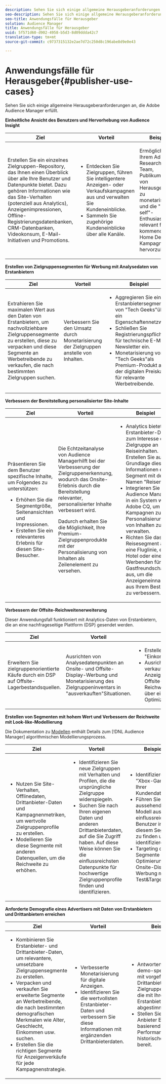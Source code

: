 ```yaml
---
description: Sehen Sie sich einige allgemeine Herausgeberanforderungen an, die Adobe Audience Manager erfüllt.
seo-description: Sehen Sie sich einige allgemeine Herausgeberanforderungen an, die Adobe Audience Manager erfüllt.
seo-title: Anwendungsfälle für Herausgeber
solution: Audience Manager
title: Anwendungsfälle für Herausgeber
uuid: 5f571d60-d902-4958-b5d3-8d09ddda42c7
translation-type: tm+mt
source-git-commit: c9737315132e2ae7d72c250d8c196abe8d9e0e43

---
```



# Anwendungsfälle für Herausgeber{#publisher-use-cases}

Sehen Sie sich einige allgemeine Herausgeberanforderungen an, die Adobe Audience Manager erfüllt.

<!-- 

c_pub_use_case.xml

 -->

**Einheitliche Ansicht des Benutzers und Hervorhebung von Audience Insight**

<table id="table_7051791195CE41B49173BBF9E581BFB6"> 
 <thead> 
  <tr> 
   <th colname="col1" class="entry"> Ziel </th> 
   <th colname="col2" class="entry"> Vorteil </th> 
   <th colname="col3" class="entry"> Beispiel  </th> 
  </tr> 
 </thead>
 <tbody> 
  <tr> 
   <td colname="col1"> <p>Erstellen Sie ein einzelnes Zielgruppen-Repository, das Ihnen einen Überblick über alle Ihre Benutzer und Datenpunkte bietet. Dazu gehören Informationen wie das Site-Verhalten (potenziell aus Analytics), Anzeigenimpressionen, Offline-Registrierungsdatenbanken, CRM-Datenbanken, Videokonsum, E-Mail-Initiativen und Promotions. </p> </td> 
   <td colname="col2"> <p> 
     <ul id="ul_FB6683152C7D4D65AF951BA55E123427"> 
      <li id="li_45C12198EDDE4107AE59947BBAA51A60">Entdecken Sie Zielgruppen, führen Sie intelligentere Anzeigen- oder Verkaufskampagnen aus und verwalten Sie Kundeneinblicke. </li> 
      <li id="li_53727E7A3D494299B4631439612AC226">Sammeln Sie zugehörige Kundeneinblicke über alle Kanäle. </li> 
     </ul> </p> </td> 
   <td colname="col3"> <p>Ermöglicht es Ihrem Ad Sales Research-Team, Publikumsprofile von Herausgebern zu monetarisieren und die "Do it self"-Enthusiasten als relevant für eine kommende Home Depot-Kampagne hervorzuheben. </p> </td> 
  </tr> 
 </tbody> 
</table>

**Erstellen von Zielgruppensegmenten für Werbung mit Analysedaten von Erstanbietern**

<table id="table_EE77D9F5BAD1473C8E058EE778AF2C3F"> 
 <thead> 
  <tr> 
   <th colname="col1" class="entry"> Ziel </th> 
   <th colname="col2" class="entry"> Vorteil </th> 
   <th colname="col3" class="entry"> Beispiel  </th> 
  </tr> 
 </thead>
 <tbody> 
  <tr> 
   <td colname="col1"> <p>Extrahieren Sie maximalen Wert aus den Daten von Erstanbietern, um nachvollziehbare Zielgruppensegmente zu erstellen, diese zu verpacken und diese Segmente an Werbetreibende zu verkaufen, die nach bestimmten Zielgruppen suchen. </p> </td> 
   <td colname="col2"> <p>Verbessern Sie den Umsatz durch Monetarisierung der Zielgruppen anstelle von Inhalten. </p> </td> 
   <td colname="col3"> <p> 
     <ul id="ul_07695D68C7FA4BDE92E69AB84B59F0B5"> 
      <li id="li_D271C4C62589403C9F5D3B478EA1B1F3">Aggregieren Sie ein Erstanbietersegment von "Tech Geeks"über ein Eigenschaftennetzwerk. </li> 
      <li id="li_1EC9E0F4BC6343C88CF29D07B9D1DA11">Schließen Sie Registrierungspflichtige für technische E-Mail-Newsletter ein. </li> 
      <li id="li_2C5CE406BAEC4F3B8AAED5DF414E1C8B">Monetarisierung von "Tech Geeks"als Premium-Produkt auf der digitalen Preiskarte für relevante Werbetreibende. </li> 
     </ul> </p> </td> 
  </tr> 
 </tbody> 
</table>

**Verbessern der Bereitstellung personalisierter Site-Inhalte**

<table id="table_D8E82821D9F1491A822A6ABA3A988386"> 
 <thead> 
  <tr> 
   <th colname="col1" class="entry"> Ziel </th> 
   <th colname="col2" class="entry"> Vorteil </th> 
   <th colname="col3" class="entry"> Beispiel  </th> 
  </tr> 
 </thead>
 <tbody> 
  <tr> 
   <td colname="col1"> <p>Präsentieren Sie dem Benutzer spezifische Inhalte, um Folgendes zu unterstützen: </p> <p> 
     <ul id="ul_ACE36F7845EB4A2E9005ECCD746495CC"> 
      <li id="li_0714139FF2F5492DA32FB95456699E54">Erhöhen Sie die Segmentgröße, Seitenansichten und Impressionen. </li> 
      <li id="li_2CA4DFF2836D4F71A137829074F46D17">Erstellen Sie ein relevanteres Erlebnis für diesen Site-Besucher. </li> 
     </ul> </p> </td> 
   <td colname="col2"> <p><span class="keyword"> Die Echtzeitanalyse von Audience Manager</span>hilft bei der Verbesserung der Zielgruppenerkennung, wodurch das Onsite-Erlebnis durch die Bereitstellung relevanter, personalisierter Inhalte verbessert wird. </p> <p>Dadurch erhalten Sie die Möglichkeit, Ihre Premium-Zielgruppenprodukte mit der Personalisierung von Inhalten als Zeilenelement zu versehen. </p> </td> 
   <td colname="col3"> <p> 
     <ul id="ul_EEED2DAD504C486F8C00992219C893F7"> 
      <li id="li_E536F7C79824484DA3DC895809B849F4">Analytics bietet Erstanbieter-Daten zum Interesse der Zielgruppe an Reiseinhalten. Erstellen Sie auf der Grundlage dieser Informationen ein Segment mit dem Namen "Reisende". </li> 
      <li id="li_DCB3A5F3772C4DCEB757A4AB6CABFBE3">Integrieren Sie <span class="keyword"> Audience Manager</span> in ein System wie Adobe CQ, um Kampagnen zur Personalisierung von Inhalten zu verwalten. </li> 
      <li id="li_A9BFB7EB7504492BA83F182BE5E8CEF8">Richten Sie das Reisesegment auf eine Fluglinie, ein Hotel oder einen Werbenden für Gastfreundschaft aus, um die Anzeigeneinnahmen aus Ihrem Bestand zu verbessern. </li> 
     </ul> </p> </td> 
  </tr> 
 </tbody> 
</table>

**Verbessern der Offsite-Reichweitenerweiterung**

Dieser Anwendungsfall funktioniert mit Analytics-Daten von Erstanbietern, die an eine nachfrageseitige Plattform (DSP) gesendet werden.

<table id="table_F88329D45D9441F1A8EDB9D6140FD02D"> 
 <thead> 
  <tr> 
   <th colname="col1" class="entry"> Ziel </th> 
   <th colname="col2" class="entry"> Vorteil </th> 
   <th colname="col3" class="entry"> Beispiel  </th> 
  </tr>
 </thead>
 <tbody> 
  <tr> 
   <td colname="col1"> <p>Erweitern Sie zielgruppenorientierte Käufe durch ein DSP auf Offsite-Lagerbestandsquellen. </p> </td> 
   <td colname="col2"> <p>Ausrichten von Analysedatenpunkten an Onsite- und Offsite-Display-Werbung und Monetarisierung des Zielgruppeninventars in "ausverkauften"Situationen. </p> </td> 
   <td colname="col3"> <p> 
     <ul id="ul_EE7A86BFFE534A59A9F8C7CAF46A31E5"> 
      <li id="li_D399592D9D904865BD319DC3621B832B">Erstellen Sie ein Segment "Einkommensteuerforscher". </li> 
      <li id="li_D28AC8BA5E194176BB8736B089B3C2F7">Ausrichten einer an Turbo Tax verkauften Onside-Anzeigenkampagne mit einer Offsite-Reichweitenerweiterungskampagne über ein DSP wie Adobe Media Optimizer. </li> 
     </ul> </p> </td> 
  </tr> 
 </tbody> 
</table>

**Erstellen von Segmenten mit hohem Wert und Verbessern der Reichweite mit Look-like-Modellierung**

Die Dokumentation zu [Modellen](../features/algorithmic-models/understanding-models.md) enthält Details zum [!DNL Audience Manager] algorithmischen Modellierungsprozess.

<table id="table_A10E4656E2A74EF5BCCA42A7AAA94416"> 
 <thead> 
  <tr> 
   <th colname="col1" class="entry"> Ziel </th> 
   <th colname="col2" class="entry"> Vorteil </th> 
   <th colname="col3" class="entry"> Beispiel  </th> 
  </tr>
 </thead>
 <tbody> 
  <tr> 
   <td colname="col1"> <p> 
     <ul id="ul_6B69497AA7F543249FF820B1D5DC604F"> 
      <li id="li_7022E99BC3C6475988B8424528A221A8">Nutzen Sie Site-Verhalten, Offlinedaten, Drittanbieter-Daten und Kampagnenmetriken, um wertvolle Zielgruppenprofile zu erstellen. </li> 
      <li id="li_DBD50B14B3D34D9AB72C42E245406FE8">Modellieren Sie diese Segmente mit anderen Datenquellen, um die Reichweite zu erhöhen. </li> 
     </ul> </p> </td> 
   <td colname="col2"> <p> 
     <ul id="ul_CC5448D2EA0646D4AF3547E81DE31FDE"> 
      <li id="li_8F11E40026404C1380F26F6D03952C8E">Identifizieren Sie neue Zielgruppen mit Verhalten und Profilen, die die ursprüngliche Zielgruppe widerspiegeln. </li> 
      <li id="li_5F67AD849EC145DBB1E52A92BBE2CEE3">Suchen Sie nach Ihren eigenen Daten und anderen Drittanbieterdaten, auf die Sie Zugriff haben. Auf diese Weise können Sie die einflussreichsten Datenpunkte für hochwertige Zielgruppenprofile finden und identifizieren. </li> 
     </ul> </p> </td> 
   <td colname="col3"> <p> 
     <ul id="ul_51091241D6B94A849A383538045D797C"> 
      <li id="li_88798E58BA574FA196CFC02C9C55A293">Identifizieren Sie "Xbox-Gamer"in Ihrer Kundendatenbank. </li> 
      <li id="li_1136BBC68C8242CE9F116F2C70A4C164">Führen Sie ein aussehendes Modell aus, um die einflussreichsten Benutzer in diesem Segment zu finden und zu identifizieren. </li> 
      <li id="li_8BAED15DF7BA41B28B51BE8DC71DFDE8">Targeting dieser Segmente zur Optimierung der Onsite-Display-Werbung mit Test&amp;Target. </li> 
     </ul> </p> </td> 
  </tr> 
 </tbody> 
</table>

**Anforderte Demografie eines Advertisers mit Daten von Erstanbietern und Drittanbietern erreichen**

<table id="table_63E19A09F1254D83A84F741CFB68A684"> 
 <thead> 
  <tr> 
   <th colname="col1" class="entry"> Ziel </th> 
   <th colname="col2" class="entry"> Vorteil </th> 
   <th colname="col3" class="entry"> Beispiel  </th> 
  </tr> 
 </thead>
 <tbody> 
  <tr> 
   <td colname="col1"> <p> 
     <ul id="ul_DB5B31FB1C7D4D36B9C32912921B39B5"> 
      <li id="li_7B750D619A8F40329B027559DDC5CFB0">Kombinieren Sie Erstanbieter- und Drittanbieter-Daten, um relevantere, umsetzbare Zielgruppensegmente zu erstellen. </li> 
      <li id="li_E0BC69F4F1BC4A2FA8B1807815072642">Verpacken und verkaufen Sie erweiterte Segmente an Werbetreibende, die nach bestimmten demografischen Merkmalen wie Alter, Geschlecht, Einkommen usw. suchen. </li> 
      <li id="li_87FD5150D9F74FC9973FECD5DA363C34">Erstellen Sie die richtigen Segmente für Anzeigenverkäufe für jede Kampagnenstrategie. </li> 
     </ul> </p> </td> 
   <td colname="col2"> <p> 
     <ul id="ul_9AABE5394A2B4352A9A368C3F887F583"> 
      <li id="li_64324505C1494879AE01DD93DFFF4753">Verbesserte Monetarisierung für digitale Anzeigen. </li> 
      <li id="li_429471653E65467582B193F89D7C5426">Identifizieren Sie die wertvollsten Erstanbieter-Daten und verbessern Sie diese Informationen mit ergänzenden Drittanbieterdaten. </li> 
     </ul> </p> </td> 
   <td colname="col3"> <p> 
     <ul id="ul_E59B88951B454AEA8E898A64C07F0F49"> 
      <li id="li_A856501CD9AB4ABFA4A440D2F451DFD2">Antworten Sie auf demo-spezifische RFP mit vorgefertigten, Drittanbieter-Zielgruppensegmenten, die mit Ihren Erstanbieterdaten abgestimmt sind. </li> 
      <li id="li_32C82F83D0D440C0B86C527FD4BAF118">Stellen Sie dem Anbieter Empfehlungen basierend auf der Performance des historischen Segments bereit. </li> 
     </ul> </p> </td> 
  </tr> 
 </tbody> 
</table>

